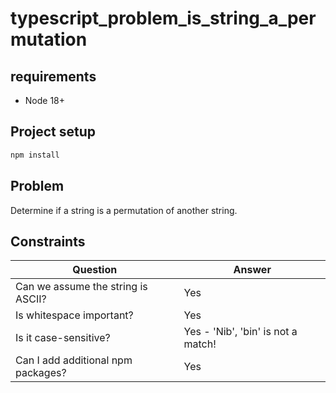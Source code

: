 # typescript_problem_is_string_a_permutation

## requirements

- Node 18+

## Project setup

```bash
npm install
```

## Problem

Determine if a string is a permutation of another string.

## Constraints

| Question                           | Answer                             |
| ---------------------------------- | ---------------------------------- |
| Can we assume the string is ASCII? | Yes                                |
| Is whitespace important?           | Yes                                |
| Is it case-sensitive?              | Yes - 'Nib', 'bin' is not a match! |
| Can I add additional npm packages?  | Yes                                |
